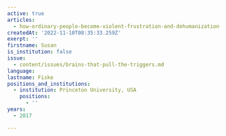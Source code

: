 ```yaml
---
active: true
articles:
  - how-ordinary-people-become-violent-frustration-and-dehumanization
createdAt: '2022-11-10T08:35:33.259Z'
exerpt: ''
firstname: Susan
is_institution: false
issue:
  - content/issues/brains-that-pull-the-triggers.md
language:
lastname: Fiske
positions_and_institutions:
  - institution: Princeton University, USA
    positions:
      - ''
years:
  - 2017

---
```

